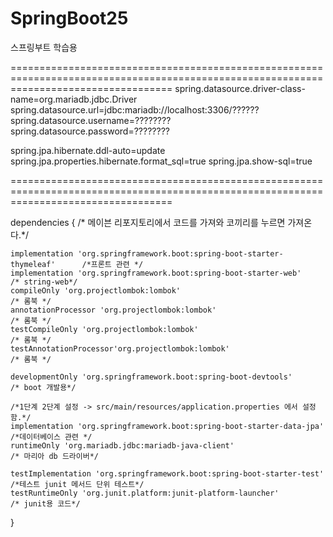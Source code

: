 # SpringBoot25
스프링부트 학습용

========================================================================================================================================
spring.datasource.driver-class-name=org.mariadb.jdbc.Driver
spring.datasource.url=jdbc:mariadb://localhost:3306/??????
spring.datasource.username=????????
spring.datasource.password=????????


spring.jpa.hibernate.ddl-auto=update
spring.jpa.properties.hibernate.format_sql=true
spring.jpa.show-sql=true

========================================================================================================================================

dependencies {
    /* 메이븐 리포지토리에서 코드를 가져와 코끼리를 누르면 가져온다.*/

    implementation 'org.springframework.boot:spring-boot-starter-thymeleaf'      /*프론트 관련 */
    implementation 'org.springframework.boot:spring-boot-starter-web'            /* string-web*/
    compileOnly 'org.projectlombok:lombok'                                       /* 롬북 */
    annotationProcessor 'org.projectlombok:lombok'                               /* 롬북 */
    testCompileOnly 'org.projectlombok:lombok'                                   /* 롬북 */
    testAnnotationProcessor'org.projectlombok:lombok'                            /* 롬북 */

    developmentOnly 'org.springframework.boot:spring-boot-devtools'              /* boot 개발용*/

    /*1단계 2단계 설정 -> src/main/resources/application.properties 에서 설정함.*/
    implementation 'org.springframework.boot:spring-boot-starter-data-jpa'       /*데이터베이스 관련 */
    runtimeOnly 'org.mariadb.jdbc:mariadb-java-client'                           /* 마리아 db 드라이버*/

    testImplementation 'org.springframework.boot:spring-boot-starter-test'       /*테스트 junit 메서드 단위 테스트*/
    testRuntimeOnly 'org.junit.platform:junit-platform-launcher'                 /* junit용 코드*/
}
